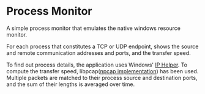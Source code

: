 # Process Monitor

A simple process monitor that emulates the native windows resource monitor.

For each process that constitutes a TCP or UDP endpoint, shows the source and remote communication addresses and ports, and the transfer speed.

To find out process details, the application uses Windows' [IP Helper](https://docs.microsoft.com/en-us/windows/win32/api/_iphlp/). To compute the transfer speed, libpcap([npcap implementation](https://docs.microsoft.com/en-us/windows/win32/api/_iphlp/)) has been used. Multiple packets are matched to their process source and destination ports, and the sum of their lengths is averaged over time.
